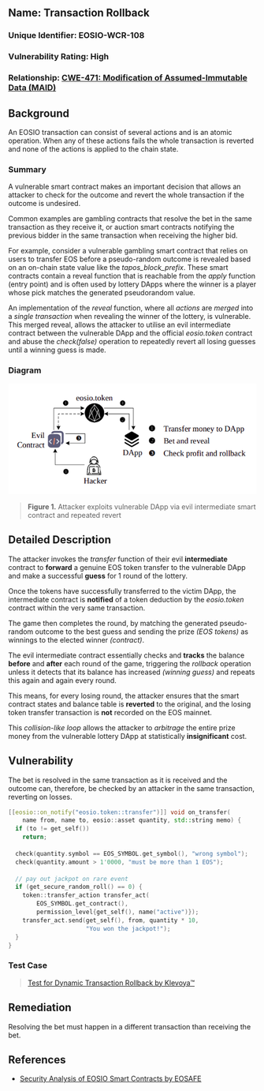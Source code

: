 

## Name: Transaction Rollback

### Unique Identifier: EOSIO-WCR-108

### Vulnerability Rating: High

### Relationship: [CWE-471: Modification of Assumed-Immutable Data (MAID)](https://cwe.mitre.org/data/definitions/471.html)



## Background

An EOSIO transaction can consist of several actions and is an atomic operation. When any of these actions fails the whole transaction is reverted and none of the actions is applied to the chain state.

### Summary

A vulnerable smart contract makes an important decision that allows an attacker to check for the outcome and revert the whole transaction if the outcome is undesired.

Common examples are gambling contracts that resolve the bet in the same transaction as they receive it, or auction smart contracts notifying the previous bidder in the same transaction when receiving the higher bid.


For example, consider a vulnerable gambling smart contract that relies on users to transfer EOS before a pseudo-random outcome is revealed based on an on-chain state value like the _tapos_block_prefix_. These smart contracts contain a reveal function that is reachable from the _apply_ function (entry point) and is often used by lottery DApps where the winner is a player whose pick matches the generated pseudorandom value.

An implementation of the _reveal_ function, where all _actions_ are *merged* into a *single transaction* when revealing the winner of the lottery, is vulnerable. This merged reveal, allows the attacker to utilise an evil intermediate contract between the vulnerable DApp and the official _eosio.token_ contract and abuse the _check(false)_ operation to repeatedly revert all losing guesses until a winning guess is made.

### Diagram

![token transfer](images/rollback.png)

> **Figure 1.** Attacker exploits vulnerable DApp via evil intermediate smart contract and repeated revert



## Detailed Description

The attacker invokes the _transfer_ function of their evil **intermediate** contract to **forward** a genuine EOS token transfer to the vulnerable DApp and make a successful **guess** for 1 round of the lottery.

Once the tokens have successfully transferred to the victim DApp, the intermediate contract is **notified** of a token deduction by the _eosio.token_ contract within the very same transaction.

The game then completes the round, by matching the generated pseudo-random outcome to the best guess and sending the prize _(EOS tokens)_ as winnings to the elected winner _(contract)_.

The evil intermediate contract essentially checks and **tracks** the balance **before** and **after** each round of the game, triggering the _rollback_ operation unless it detects that its balance has increased _(winning guess)_ and repeats this again and again every round.

This means, for every losing round, the attacker ensures that the smart contract states and balance table is **reverted** to the original, and the losing token transfer transaction is **not** recorded on the EOS mainnet.

This _collision-like loop_ allows the attacker to _arbitrage_ the entire prize money from the vulnerable lottery DApp at statistically **insignificant** cost.
 
 

## Vulnerability

The bet is resolved in the same transaction as it is received and the outcome can, therefore, be checked by an attacker in the same transaction, reverting on losses.

```cpp
[[eosio::on_notify("eosio.token::transfer")]] void on_transfer(
    name from, name to, eosio::asset quantity, std::string memo) {
  if (to != get_self())
    return;

  check(quantity.symbol == EOS_SYMBOL.get_symbol(), "wrong symbol");
  check(quantity.amount > 1'0000, "must be more than 1 EOS");

  // pay out jackpot on rare event
  if (get_secure_random_roll() == 0) {
    token::transfer_action transfer_act(
        EOS_SYMBOL.get_contract(),
        permission_level{get_self(), name("active")});
    transfer_act.send(get_self(), from, quantity * 10,
                      "You won the jackpot!");
  }
}
```

### Test Case

> [Test for Dynamic Transaction Rollback by Klevoya™](../test_cases/wcr-108/)


## Remediation

Resolving the bet must happen in a different transaction than receiving the bet.

## References

- [Security Analysis of EOSIO Smart Contracts by EOSAFE](https://arxiv.org/abs/2003.06568)
